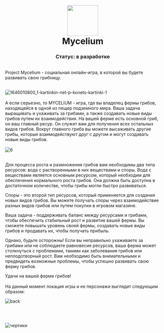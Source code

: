 
<h1 align="center">
<img src= https://github.com/flamboyx/Project-Mycelium/assets/126955412/f5a2d530-767d-4488-8005-d244e3f0e58f  width="100">
<br>
Mycelium
<br>
</h1>
<h3 align ="center">
  Статус: в разработке
</h3>
<br>
Project Mycelium - социальная онлайн-игра, в которой вы будете развивать свою грибницу.
<br>
<br>

![1646010800_1-kartinkin-net-p-konets-kartinki-1](https://github.com/flamboyx/Project-Mycelium/assets/126955412/94a0b428-5833-446d-8fef-5130f6e0820b)
<br>
<br>
А если серьезно, то MYCELIUM - игра, где вы владелец фермы грибов, находящейся в одной из пещер подземного мира. Ваша задача выращивать и ухаживать за грибами, а также создавать новые виды грибов путем их взаимодействия. На вашей ферме есть основной гриб, он ваш главный ресур. Он служит вам для получения всех остальных видов грибов. Вокруг главного гриба вы можете высаживать другие грибы, которые взаимодействуют друг с другом и могут создавать новые виды грибов.
<br>
<br>
![6](https://github.com/flamboyx/Project-Mycelium/assets/126955412/f6ecf739-e5a2-4b1b-87ee-4d984026fc98)
<br>
<br>

Для процесса роста и размножения грибов вам необходимы два типа ресурсов: вода с растворенными в них веществами и споры. Вода с веществами является основным ресурсом, который необходим для обеспечения нормального роста грибов. Она должна быть доступна в достаточном количестве, чтобы грибы могли быстро развиваться.

Споры - это второй тип ресурсов, который применяется для создания новых видов грибов. Вы можете получать споры через взаимодействие разных видов грибов или путем покупки в игровом магазине.

Ваша задача - поддерживать баланс между ресурсами и грибами, чтобы обеспечить стабильный рост и развитие вашей фермы. Вы сможете повышать уровень своей фермы, создавать новые виды грибов и продавать их, чтобы получать прибыль.

Однако, будьте осторожны! Если вы неправильно ухаживаете за грибами или не соблюдаете равновесие ресурсов, ваша ферма может столкнуться с проблемами, такими как заболевания грибов или неплодотворный рост. Вам необходимо быть внимательными и предвидеть возможные проблемы, чтобы успешно развивать свою ферму грибов.

Удачи на вашей ферме грибов!
<br>
<br>
На данный момент локация игры и ее персонажи выглядит следующим образом:

![back](https://github.com/flamboyx/Project-Mycelium/assets/126955412/0fdfc052-c004-4517-9271-b89465f0b2aa)

<br>
<br>

![чертики](https://github.com/flamboyx/Project-Mycelium/assets/126955412/b31f9da9-8c86-48bf-a5e7-e2f25cc8ccc5)
